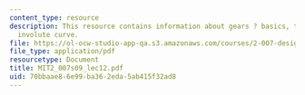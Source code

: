 ```yaml
---
content_type: resource
description: This resource contains information about gears ? basics, terminology,
  involute curve.
file: https://ol-ocw-studio-app-qa.s3.amazonaws.com/courses/2-007-design-and-manufacturing-i-spring-2009/70bbaae86e99ba362eda5ab415f32ad8_MIT2_007s09_lec12.pdf
file_type: application/pdf
resourcetype: Document
title: MIT2_007s09_lec12.pdf
uid: 70bbaae8-6e99-ba36-2eda-5ab415f32ad8
---
```

